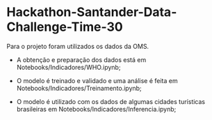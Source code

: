 # Hackathon-Santander-Data-Challenge-Time-30

Para o projeto foram utilizados os dados da OMS.

 - A obtenção e preparação dos dados está em Notebooks/Indicadores/WHO.ipynb;

 - O modelo é treinado e validado e uma análise é feita em Notebooks/Indicadores/Treinamento.ipynb;

 - O modelo é utilizado com os dados de algumas cidades turísticas brasileiras em Notebooks/Indicadores/Inferencia.ipynb;
